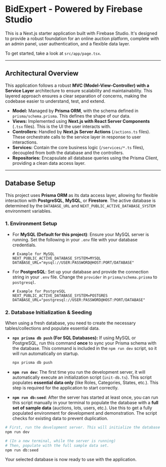 # BidExpert - Powered by Firebase Studio

This is a Next.js starter application built with Firebase Studio. It's designed to provide a robust foundation for an online auction platform, complete with an admin panel, user authentication, and a flexible data layer.

To get started, take a look at `src/app/page.tsx`.

---

## Architectural Overview

This application follows a robust **MVC (Model-View-Controller) with a Service Layer** architecture to ensure scalability and maintainability. This layered approach ensures a clear separation of concerns, making the codebase easier to understand, test, and extend.

-   **Model:** Managed by **Prisma ORM**, with the schema defined in `prisma/schema.prisma`. This defines the shape of our data.
-   **Views:** Implemented using **Next.js with React Server Components** (`.tsx` files). This is the UI the user interacts with.
-   **Controllers:** Handled by **Next.js Server Actions** (`/actions.ts` files). These orchestrate calls to the service layer in response to user interactions.
-   **Services:** Contain the core business logic (`/services/*.ts` files), decoupled from both the database and the controllers.
-   **Repositories:** Encapsulate all database queries using the Prisma Client, providing a clean data access layer.

---

## Database Setup

This project uses **Prisma ORM** as its data access layer, allowing for flexible interaction with **PostgreSQL**, **MySQL**, or **Firestore**. The active database is determined by the `DATABASE_URL` and `NEXT_PUBLIC_ACTIVE_DATABASE_SYSTEM` environment variables.

### 1. Environment Setup

-   For **MySQL (Default for this project)**: Ensure your MySQL server is running. Set the following in your `.env` file with your database credentials.
    ```
    # Example for MySQL
    NEXT_PUBLIC_ACTIVE_DATABASE_SYSTEM=MYSQL
    DATABASE_URL="mysql://USER:PASSWORD@HOST:PORT/DATABASE"
    ```
-   For **PostgreSQL**: Set up your database and provide the connection string in your `.env` file. Change the `provider` in `prisma/schema.prisma` to `postgresql`.
    ```
    # Example for PostgreSQL
    NEXT_PUBLIC_ACTIVE_DATABASE_SYSTEM=POSTGRES
    DATABASE_URL="postgresql://USER:PASSWORD@HOST:PORT/DATABASE"
    ```

### 2. Database Initialization & Seeding

When using a fresh database, you need to create the necessary tables/collections and populate essential data.

-   **`npx prisma db push` (For SQL Databases):** If using MySQL or PostgreSQL, run this command **once** to sync your Prisma schema with the database. This command is included in the `npm run dev` script, so it will run automatically on startup.
    ```bash
    npx prisma db push
    ```
-   **`npm run dev`**: The first time you run the development server, it will automatically execute an initialization script (`init-db.ts`). This script populates **essential data only** (like Roles, Categories, States, etc.). This step is required for the application to start correctly.

-   **`npm run db:seed`**: After the server has started at least once, you can run this script manually in your terminal to populate the database with a **full set of sample data** (auctions, lots, users, etc.). Use this to get a fully populated environment for development and demonstration. The script checks for existing data to prevent duplication.

```bash
# First, run the development server. This will initialize the database with essential data.
npm run dev

# (In a new terminal, while the server is running)
# Then, populate with the full sample data set.
npm run db:seed
```

Your selected database is now ready to use with the application.
